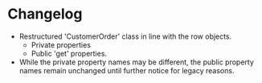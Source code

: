 # Changelog

* Restructured 'CustomerOrder' class in line with the row objects.
	* Private properties
	* Public 'get' properties.
* While the private property names may be different, the public property names remain unchanged until further notice for legacy reasons.